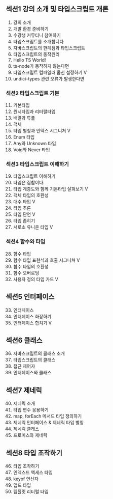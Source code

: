 ## 섹션1 강의 소개 및 타입스크립트 개론
1. 강의 소개
2. 개발 환경 준비하기
3. 수강생 커뮤티니 참여하기
4. 타입스크립트를 소개합니다
5. 자바스크립트의 한계점과 타입스크립트
6. 타입스크립트의 동작원리
7. Hello TS World!
8. ts-node가 동작하지 않는다면
9. 타입스크립트 컴파일러 옵션 설정하기 V
10. undici-types 관련 오류가 발생한다면

### 섹션2 타입스크립트 기본
11. 기본타입
12. 원시타입과 리터럴타입
13. 배열과 튜플
14. 객체
15. 타입 별칭과 인덱스 시그니처 V
16. Enum 타입
17. Any와 Unknown 타입
18. Void와 Never 타입

### 섹션3 타입스크립트 이해하기
19. 타입스크립트 이해하기
20. 타입은 집합이다.
21. 타입 계층도와 함께 기본타입 살펴보기 V
22. 객체 타입의 호환성
23. 대수 타입 V
24. 타입 추론
25. 타입 단언 V
26. 타입 좁히기
27. 서로소 유니온 타입 V

### 섹션4 함수와 타입
28. 함수 타입
29. 함수 타입 표현식과 호출 시그니쳐 V
30. 함수 타입의 호환성 
31. 함수 오버로딩
32. 사용자 정의 타입 가드 V

## 섹션5 인터페이스
33. 인터페이스
34. 인터페이스 화장하기
35. 인터페이스 합치기 V

## 섹션6 클래스
36. 자바스크립트의 클래스 소개
37. 타입스크립트의 클래스
38. 접근 제어자
39. 인터페이스와 클래스

## 섹션7 제네릭
40. 제네릭 소개
41. 타입 변수 응용하기
42. map, forEach 메서드 타입 정의하기
43. 제네릭 인터페이스 & 제네릭 타입 별칭
44. 제네릭 클래스
45. 프로미스와 제네릭

## 섹션8 타입 조작하기
46. 타입 조작하기
47. 인덱스드 엑세스 타입
48. keyof 연산자
49. 맵드 타입
50. 템플릿 리터럴 타입
